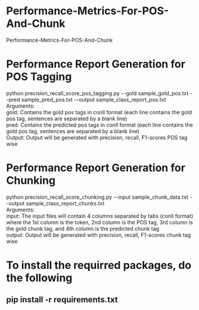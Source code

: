 # Performance-Metrics-For-POS-And-Chunk
Performance-Metrics-For-POS-And-Chunk
# Performance Report Generation for POS Tagging
python precision_recall_score_pos_tagging.py --gold sample_gold_pos.txt --pred sample_pred_pos.txt --output sample_class_report_pos.txt
<br>
Arguments:
<br>
gold: Contains the gold pos tags in conll format (each line contains the gold pos tag, sentences are separated by a blank line)
<br>
pred: Contains the predicted pos tags in conll format (each line contains the gold pos tag, sentences are separated by a blank line)
<br>
Output: Output will be generated with precision, recall, F1-scores POS tag wise

# Performance Report Generation for Chunking
python precision_recall_score_chunking.py --input sample_chunk_data.txt --output sample_class_report_chunks.txt
<br>
Arguments:
<br>
input: The input files will contain 4 columns separated by tabs (conll format) where the 1st column is the token, 2nd column is the POS tag, 3rd column is the gold chunk tag, and 4th column is the predicted chunk tag
<br>
output: Output will be generated with precision, recall, F1-scores chunk tag wise

# To install the requirred packages, do the following
## pip install -r requirements.txt
